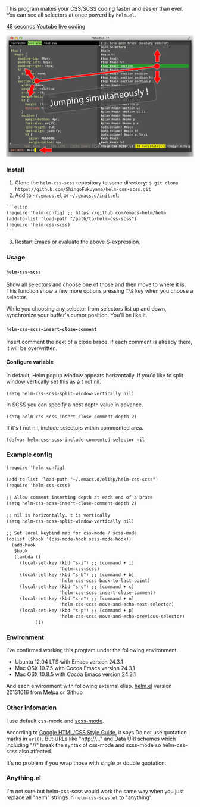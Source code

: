 This program makes your CSS/SCSS coding faster and easier than ever. You can see all selectors at once powerd by `helm.el`. 

[48 seconds Youtube live coding](http://www.youtube.com/embed/25Fqi-4WL4o?rel=0)

![helm-css-scss](https://github.com/ShingoFukuyama/helm-css-scss/raw/master/image/helm-css-scss.png)

### Install

  1. Clone the `helm-css-scss` repository to some directory:
    ```
    $ git clone https://github.com/ShingoFukuyama/helm-css-scss.git
    ```
  2. Add to `~/.emacs.el` or `~/.emacs.d/init.el`:

    ```elisp
    (require 'helm-config) ;; https://github.com/emacs-helm/helm
    (add-to-list 'load-path "/path/to/helm-css-scss")
    (require 'helm-css-scss)
    ```
  3. Restart Emacs or evaluate the above S-expression.

### Usage

#### `helm-css-scss`

Show all selectors and choose one of those and then move to where it is. This function show a few more options pressing `TAB` key when you choose a selector. 

While you choosing any selector from selectors list up and down, synchronize your buffer's cursor position. You'll be like it.

#### `helm-css-scss-insert-close-comment`

Insert comment the next of a close brace. If each comment is already there, it will be overwritten.

#### Configure variable

In default, Helm popup window appears horizontally. If you'd like to split window vertically set this as a t not nil. 

`(setq helm-css-scss-split-window-vertically nil)` 

In SCSS you can specify a nest depth value in advance.

`(setq helm-css-scss-insert-close-comment-depth 2)` 

If it's t not nil, include selectors within commented area.

`(defvar helm-css-scss-include-commented-selector nil` 


### Example config

```elisp
(require 'helm-config)

(add-to-list 'load-path "~/.emacs.d/elisp/helm-css-scss")
(require 'helm-css-scss)

;; Allow comment inserting depth at each end of a brace
(setq helm-css-scss-insert-close-comment-depth 2)

;; nil is horizontally. t is vertically
(setq helm-css-scss-split-window-vertically nil)

;; Set local keybind map for css-mode / scss-mode
(dolist ($hook '(css-mode-hook scss-mode-hook))
  (add-hook
   $hook
   (lambda ()
     (local-set-key (kbd "s-i") ;; [command + i]
                    'helm-css-scss)
     (local-set-key (kbd "s-b") ;; [command + b]
                    'helm-css-scss-back-to-last-point)
     (local-set-key (kbd "s-c") ;; [command + c]
                    'helm-css-scss-insert-close-comment)
     (local-set-key (kbd "s-n") ;; [command + n]
                    'helm-css-scss-move-and-echo-next-selector)
     (local-set-key (kbd "s-p") ;; [command + p]
                    'helm-css-scss-move-and-echo-previous-selector)
           )))
```

### Environment

I've confirmed working this program under the following environment.

* Ubuntu 12.04 LTS  with Emacs version 24.3.1
* Mac OSX 10.7.5 with Cocoa Emacs version 24.3.1
* Mac OSX 10.8.5 with Cocoa Emacs version 24.3.1

And each environment with following external elisp. 
[helm.el](https://github.com/emacs-helm/helm)  version 20131016 from Melpa or Github 

### Other infomation

I use default css-mode and [scss-mode](https://github.com/antonj/scss-mode). 

According to [Google HTML/CSS Style Guide](http://google-styleguide.googlecode.com/svn/trunk/htmlcssguide.xml#CSS_Quotation_Marks), it says Do not use quotation marks in `url()`. But URLs like "http://..." and Data URI schemes which including "//" break the syntax of css-mode and scss-mode so helm-css-scss also affected. 

It's no problem if you wrap those with single or double quotation.

### Anything.el

I'm not sure but helm-css-scss would work the same way when you just replace all "helm" strings in `helm-css-scss.el` to "anything".
